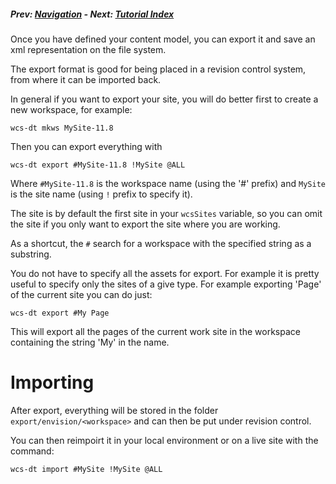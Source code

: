 ##### Prev: [Navigation](Navigation.md) - Next:  [Tutorial Index](/tutorial.html)

Once you have defined your content model, you can export it and save an xml representation on the file system.

The export format is good for being placed in a revision control system, from where it can be imported back.

In general if you want to export your site, you will do better first to create a new workspace, for example:

```
wcs-dt mkws MySite-11.8
```

Then you can export everything with 

```
wcs-dt export #MySite-11.8 !MySite @ALL
```

Where `#MySite-11.8` is the workspace name (using the '#' prefix) and `MySite` is the site name (using `!` prefix to specify it). 

The site is by default the first site in your `wcsSites` variable, so you can omit the site if you only want to export the site where you are working.

As a shortcut, the `#` search for a workspace with the specified string as a substring.

You do not have to specify all the assets for export. For example it is pretty useful to specify only the sites of a give type. For example exporting 'Page' of the current site you can do just:

```
wcs-dt export #My Page
```

This will export all the pages of the current work site in the workspace containing the string 'My' in the name. 

# Importing

After export, everything will be stored in the folder `export/envision/<workspace>` and can then be put under revision control.

You can then reimpoirt it in your local environment or on a live site with the command:

```
wcs-dt import #MySite !MySite @ALL
```
